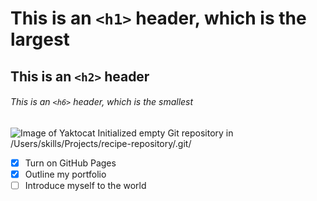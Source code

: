 # This is an `<h1>` header, which is the largest
## This is an `<h2>` header
###### This is an `<h6>` header, which is the smallest
![Image of Yaktocat](https://octodex.github.com/images/yaktocat.png)
Initialized empty Git repository in /Users/skills/Projects/recipe-repository/.git/

- [x] Turn on GitHub Pages
- [x] Outline my portfolio
- [ ] Introduce myself to the world

